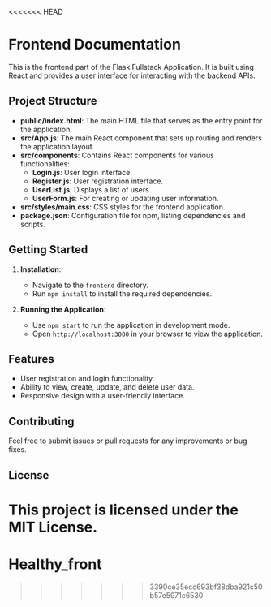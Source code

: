 <<<<<<< HEAD
# Frontend Documentation

This is the frontend part of the Flask Fullstack Application. It is built using React and provides a user interface for interacting with the backend APIs.

## Project Structure

- **public/index.html**: The main HTML file that serves as the entry point for the application.
- **src/App.js**: The main React component that sets up routing and renders the application layout.
- **src/components**: Contains React components for various functionalities:
  - **Login.js**: User login interface.
  - **Register.js**: User registration interface.
  - **UserList.js**: Displays a list of users.
  - **UserForm.js**: For creating or updating user information.
- **src/styles/main.css**: CSS styles for the frontend application.
- **package.json**: Configuration file for npm, listing dependencies and scripts.

## Getting Started

1. **Installation**: 
   - Navigate to the `frontend` directory.
   - Run `npm install` to install the required dependencies.

2. **Running the Application**: 
   - Use `npm start` to run the application in development mode. 
   - Open `http://localhost:3000` in your browser to view the application.

## Features

- User registration and login functionality.
- Ability to view, create, update, and delete user data.
- Responsive design with a user-friendly interface.

## Contributing

Feel free to submit issues or pull requests for any improvements or bug fixes. 

## License

This project is licensed under the MIT License.
=======
# Healthy_front
>>>>>>> 3390ce35ecc693bf38dba921c50b57e5971c6530
